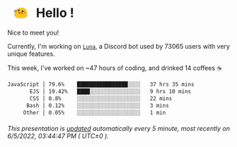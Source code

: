 <h1>   <img src="./spoinky.gif" style="vertical-align:middle;" width="30px">   Hello ! </h1>

Nice to meet you!

Currently, I'm working on <a href='https://github.com/Asgarrrr/Luna'>`Luna`</a>, a Discord bot used by 73065 users with very unique features.

This week, I've worked on ~47 hours of coding, and drinked 14 coffees ☕

```
JavaScript │ 79.6%    ████████████████░░░░   37 hrs 35 mins
       EJS │ 19.42%   ████░░░░░░░░░░░░░░░░   9 hrs 10 mins
       CSS │ 0.8%     ░░░░░░░░░░░░░░░░░░░░   22 mins
      Bash │ 0.12%    ░░░░░░░░░░░░░░░░░░░░   3 mins
     Other │ 0.05%    ░░░░░░░░░░░░░░░░░░░░   1 min
```

###### This presentation is [updated](https://github.com/Asgarrrr) automatically every 5 minute, most recently on 6/5/2022, 03:44:47 PM ( UTC±0 ).